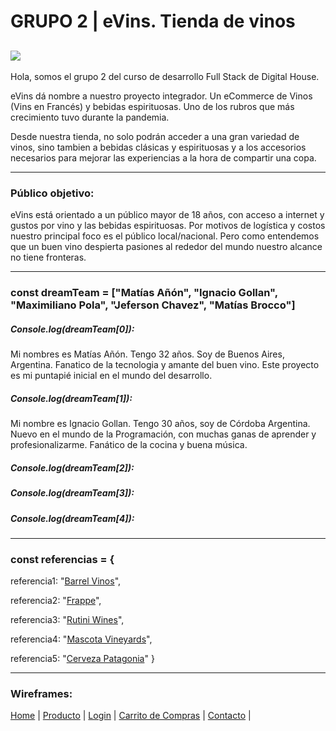 # GRUPO 2 | eVins. Tienda de vinos

![](https://github.com/NachoGollan/Grupo_2_eVins/blob/main/LogoeVins.png)
--------
Hola, somos el grupo 2 del curso de desarrollo Full Stack de Digital House.

eVins dá nombre a nuestro proyecto integrador. Un eCommerce de Vinos (Vins en Francés) y bebidas espirituosas. Uno de los rubros que más crecimiento tuvo durante la pandemia.

Desde nuestra tienda, no solo podrán acceder a una gran variedad de vinos, sino tambien a bebidas clásicas y espirituosas y a los accesorios necesarios para mejorar las experiencias a la hora de compartir una copa.
________
### Público objetivo:
eVins está orientado a un público mayor de 18 años, con acceso a internet y gustos por vino y las bebidas espirituosas. Por motivos de logística y costos nuestro principal foco es el público local/nacional. Pero como entendemos que un buen vino despierta pasiones al rededor del mundo nuestro alcance no tiene fronteras.

--------
### const dreamTeam = ["Matías Añón", "Ignacio Gollan", "Maximiliano Pola", "Jeferson Chavez", "Matías Brocco"]

##### Console.log(dreamTeam[0]):
Mi nombres es Matías Añón. Tengo 32 años. Soy de Buenos Aires, Argentina. Fanatico de la tecnologia y amante del buen vino. 
Este proyecto es mi puntapié inicial en el mundo del desarrollo.

##### Console.log(dreamTeam[1]):
Mi nombre es Ignacio Gollan. Tengo 30 años, soy de Córdoba  Argentina. Nuevo en el mundo de la Programación, con muchas ganas de aprender y profesionalizarme. Fanático de la cocina y buena música.

##### Console.log(dreamTeam[2]):

##### Console.log(dreamTeam[3]):

##### Console.log(dreamTeam[4]):


--------
### const referencias = {

  referencia1: "[Barrel Vinos](https://barrelvinos.com.ar)",
    
  referencia2:  "[Frappe](https://frappe.com.ar)",
    
  referencia3:  "[Rutini Wines](https://www.rutiniwines.com/)",
    
  referencia4:  "[Mascota Vineyards](http://www.mascotavineyards.com/es/home/)",
    
  referencia5:  "[Cerveza Patagonia](https://www.cervezapatagonia.com.ar/)"
 }
 _______
 ### Wireframes:
[Home](https://raw.githubusercontent.com/NachoGollan/Grupo_2_eVins/blob/main/wireframes/home.png) | 
[Producto](https://raw.githubusercontent.com/NachoGollan/Grupo_2_eVins/blob/main/wireframes/producto.png) |
[Login](https://raw.githubusercontent.com/NachoGollan/Grupo_2_eVins/blob/main/wireframes/login.png) |
[Carrito de Compras](https://raw.githubusercontent.com/NachoGollan/Grupo_2_eVins/blob/main/wireframes/carrito.png) |
[Contacto](https://raw.githubusercontent.com/NachoGollan/Grupo_2_eVins/blob/main/wireframes/Contactanos.png) |
 
